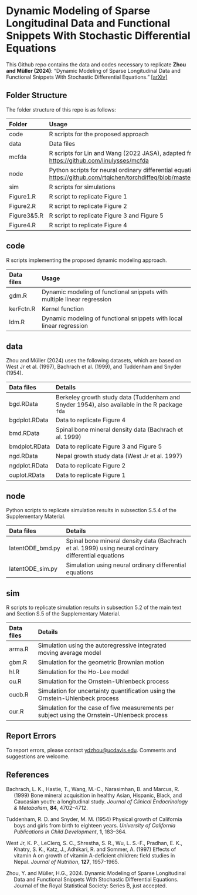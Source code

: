 # Dynamic Modeling of Sparse Longitudinal Data and Functional Snippets With Stochastic Differential Equations

This Github repo contains the data and codes necessary to replicate
**Zhou and Müller (2024)**: “Dynamic Modeling of Sparse Longitudinal Data and Functional Snippets With Stochastic Differential Equations.” [\[arXiv\]](https://arxiv.org/pdf/2306.10221)

## Folder Structure

The folder structure of this repo is as follows:

| Folder      | Usage                                                                                                                                              |
|:------------|:---------------------------------------------------------------------------------------------------------------------------------------------------|
| code        | R scripts for the proposed approach                                                                                                                |
| data        | Data files                                                                                                                                         |
| mcfda       | R scripts for Lin and Wang (2022 JASA), adapted from https://github.com/linulysses/mcfda                                                           |
| node        | Python scripts for neural ordinary differential equations, adapted from https://github.com/rtqichen/torchdiffeq/blob/master/examples/latent_ode.py |
| sim         | R scripts for simulations                                                                                                                          |
| Figure1.R   | R script to replicate Figure 1                                                                                                                     |
| Figure2.R   | R script to replicate Figure 2                                                                                                                     |
| Figure3&5.R | R script to replicate Figure 3 and Figure 5                                                                                                        |
| Figure4.R   | R script to replicate Figure 4                                                                                                                     |

## code

R scripts implementing the proposed dynamic modeling approach.

| Data files | Usage                                                                   |
|:-----------|:------------------------------------------------------------------------|
| gdm.R      | Dynamic modeling of functional snippets with multiple linear regression |
| kerFctn.R  | Kernel function                                                         |
| ldm.R      | Dynamic modeling of functional snippets with local linear regression    |

## data

Zhou and Müller (2024) uses the following datasets, which are based on West Jr et al. (1997), Bachrach et al. (1999), and Tuddenham and Snyder (1954).

| Data files    | Details                                                                                       |
|:--------------|:----------------------------------------------------------------------------------------------|
| bgd.RData     | Berkeley growth study data (Tuddenham and Snyder 1954), also available in the R package `fda` |
| bgdplot.RData | Data to replicate Figure 4                                                                    |
| bmd.RData     | Spinal bone mineral density data (Bachrach et al. 1999)                                       |
| bmdplot.RData | Data to replicate Figure 3 and Figure 5                                                       |
| ngd.RData     | Nepal growth study data (West Jr et al. 1997)                                                 |
| ngdplot.RData | Data to replicate Figure 2                                                                    |
| ouplot.RData  | Data to replicate Figure 1                                                                    |

## node

Python scripts to replicate simulation results in subsection S.5.4 of the Supplementary Material.

| Data files       | Details                                                                                              |
|:-----------------|:-----------------------------------------------------------------------------------------------------|
| latentODE_bmd.py | Spinal bone mineral density data (Bachrach et al. 1999) using neural ordinary differential equations |
| latentODE_sim.py | Simulation using neural ordinary differential equations                                              |

## sim

R scripts to replicate simulation results in subsection 5.2 of the main text and Section S.5 of the Supplementary Material.

| Data files    | Details                                                                                |
|:--------------|:---------------------------------------------------------------------------------------|
| arma.R | Simulation using the autoregressive integrated moving average model                           |
| gbm.R  | Simulation for the geometric Brownian motion                                                  |
| hl.R   | Simulation for the Ho-Lee model                                                               |
| ou.R   | Simulation for the Ornstein-Uhlenbeck process                                                 |
| oucb.R | Simulation for uncertainty quantification using the Ornstein-Uhlenbeck process                |
| our.R  | Simulation for the case of five measurements per subject using the Ornstein-Uhlenbeck process |

## Report Errors

To report errors, please contact <ydzhou@ucdavis.edu>. Comments and suggestions are welcome.

## References

<div id="refs" class="references csl-bib-body hanging-indent"
entry-spacing="0">

<div id="ref-imbensrubinsacerdote" class="csl-entry">

Bachrach, L. K., Hastie, T., Wang, M.-C., Narasimhan, B. and Marcus, R. (1999) Bone mineral acquisition in healthy Asian, Hispanic, Black, and Caucasian youth: a longitudinal study. *Journal of Clinical Endocrinology & Metabolism*, **84**, 4702–4712.

</div>

<div id="ref-calonico2017women" class="csl-entry">

Tuddenham, R. D. and Snyder, M. M. (1954) Physical growth of California boys and girls from birth to eighteen years. *University of California Publications in Child Development*, **1**, 183–364.

</div>

<div id="ref-dehejiawahba" class="csl-entry">

West Jr, K. P., LeClerq, S. C., Shrestha, S. R., Wu, L. S.-F., Pradhan, E. K., Khatry, S. K., Katz, J., Adhikari, R. and Sommer, A. (1997) Effects of vitamin A on growth of vitamin A-deficient children: field studies in Nepal. *Journal of Nutrition*, **127**, 1957–1965.

</div>

<div id="ref-imbensxu" class="csl-entry">

Zhou, Y. and Müller, H.G., 2024. Dynamic Modeling of Sparse Longitudinal Data and Functional Snippets With Stochastic Differential Equations. Journal of the Royal Statistical Society: Series B, just accepted.

</div>

</div>

